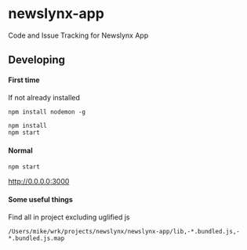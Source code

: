 newslynx-app
============

Code and Issue Tracking for Newslynx App

## Developing

#### First time

If not already installed

`npm install nodemon -g`

````bash
npm install
npm start
````

#### Normal

````
npm start
````

<http://0.0.0.0:3000>

#### Some useful things

Find all in project excluding uglified js

````
/Users/mike/wrk/projects/newslynx/newslynx-app/lib,-*.bundled.js,-*.bundled.js.map
````